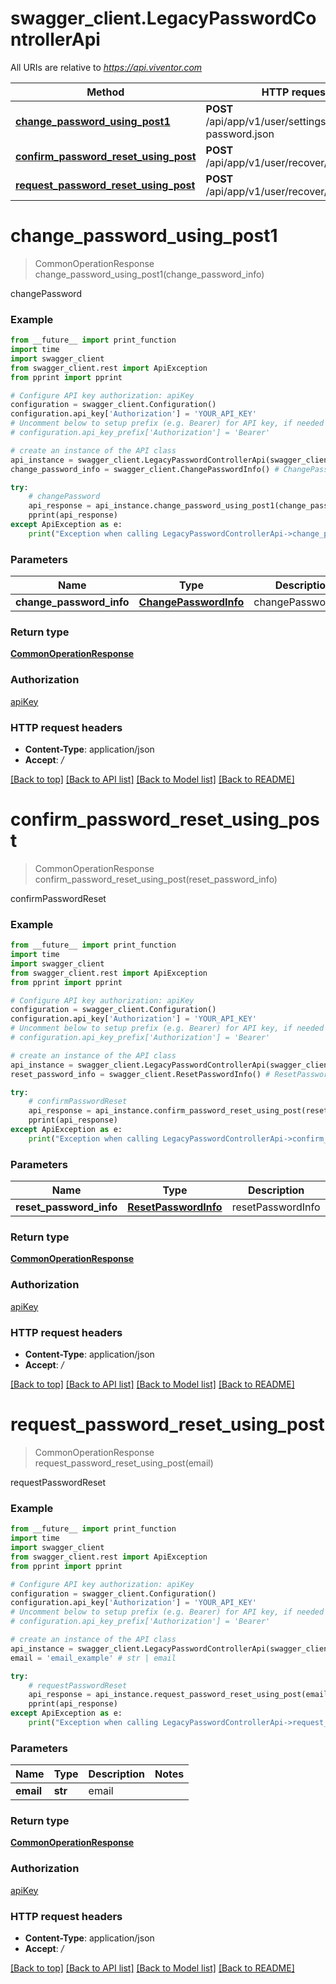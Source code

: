 # swagger_client.LegacyPasswordControllerApi

All URIs are relative to *https://api.viventor.com*

Method | HTTP request | Description
------------- | ------------- | -------------
[**change_password_using_post1**](LegacyPasswordControllerApi.md#change_password_using_post1) | **POST** /api/app/v1/user/settings/change-password.json | changePassword
[**confirm_password_reset_using_post**](LegacyPasswordControllerApi.md#confirm_password_reset_using_post) | **POST** /api/app/v1/user/recover/second.json | confirmPasswordReset
[**request_password_reset_using_post**](LegacyPasswordControllerApi.md#request_password_reset_using_post) | **POST** /api/app/v1/user/recover/first.json | requestPasswordReset


# **change_password_using_post1**
> CommonOperationResponse change_password_using_post1(change_password_info)

changePassword

### Example
```python
from __future__ import print_function
import time
import swagger_client
from swagger_client.rest import ApiException
from pprint import pprint

# Configure API key authorization: apiKey
configuration = swagger_client.Configuration()
configuration.api_key['Authorization'] = 'YOUR_API_KEY'
# Uncomment below to setup prefix (e.g. Bearer) for API key, if needed
# configuration.api_key_prefix['Authorization'] = 'Bearer'

# create an instance of the API class
api_instance = swagger_client.LegacyPasswordControllerApi(swagger_client.ApiClient(configuration))
change_password_info = swagger_client.ChangePasswordInfo() # ChangePasswordInfo | changePasswordInfo

try:
    # changePassword
    api_response = api_instance.change_password_using_post1(change_password_info)
    pprint(api_response)
except ApiException as e:
    print("Exception when calling LegacyPasswordControllerApi->change_password_using_post1: %s\n" % e)
```

### Parameters

Name | Type | Description  | Notes
------------- | ------------- | ------------- | -------------
 **change_password_info** | [**ChangePasswordInfo**](ChangePasswordInfo.md)| changePasswordInfo | 

### Return type

[**CommonOperationResponse**](CommonOperationResponse.md)

### Authorization

[apiKey](../README.md#apiKey)

### HTTP request headers

 - **Content-Type**: application/json
 - **Accept**: */*

[[Back to top]](#) [[Back to API list]](../README.md#documentation-for-api-endpoints) [[Back to Model list]](../README.md#documentation-for-models) [[Back to README]](../README.md)

# **confirm_password_reset_using_post**
> CommonOperationResponse confirm_password_reset_using_post(reset_password_info)

confirmPasswordReset

### Example
```python
from __future__ import print_function
import time
import swagger_client
from swagger_client.rest import ApiException
from pprint import pprint

# Configure API key authorization: apiKey
configuration = swagger_client.Configuration()
configuration.api_key['Authorization'] = 'YOUR_API_KEY'
# Uncomment below to setup prefix (e.g. Bearer) for API key, if needed
# configuration.api_key_prefix['Authorization'] = 'Bearer'

# create an instance of the API class
api_instance = swagger_client.LegacyPasswordControllerApi(swagger_client.ApiClient(configuration))
reset_password_info = swagger_client.ResetPasswordInfo() # ResetPasswordInfo | resetPasswordInfo

try:
    # confirmPasswordReset
    api_response = api_instance.confirm_password_reset_using_post(reset_password_info)
    pprint(api_response)
except ApiException as e:
    print("Exception when calling LegacyPasswordControllerApi->confirm_password_reset_using_post: %s\n" % e)
```

### Parameters

Name | Type | Description  | Notes
------------- | ------------- | ------------- | -------------
 **reset_password_info** | [**ResetPasswordInfo**](ResetPasswordInfo.md)| resetPasswordInfo | 

### Return type

[**CommonOperationResponse**](CommonOperationResponse.md)

### Authorization

[apiKey](../README.md#apiKey)

### HTTP request headers

 - **Content-Type**: application/json
 - **Accept**: */*

[[Back to top]](#) [[Back to API list]](../README.md#documentation-for-api-endpoints) [[Back to Model list]](../README.md#documentation-for-models) [[Back to README]](../README.md)

# **request_password_reset_using_post**
> CommonOperationResponse request_password_reset_using_post(email)

requestPasswordReset

### Example
```python
from __future__ import print_function
import time
import swagger_client
from swagger_client.rest import ApiException
from pprint import pprint

# Configure API key authorization: apiKey
configuration = swagger_client.Configuration()
configuration.api_key['Authorization'] = 'YOUR_API_KEY'
# Uncomment below to setup prefix (e.g. Bearer) for API key, if needed
# configuration.api_key_prefix['Authorization'] = 'Bearer'

# create an instance of the API class
api_instance = swagger_client.LegacyPasswordControllerApi(swagger_client.ApiClient(configuration))
email = 'email_example' # str | email

try:
    # requestPasswordReset
    api_response = api_instance.request_password_reset_using_post(email)
    pprint(api_response)
except ApiException as e:
    print("Exception when calling LegacyPasswordControllerApi->request_password_reset_using_post: %s\n" % e)
```

### Parameters

Name | Type | Description  | Notes
------------- | ------------- | ------------- | -------------
 **email** | **str**| email | 

### Return type

[**CommonOperationResponse**](CommonOperationResponse.md)

### Authorization

[apiKey](../README.md#apiKey)

### HTTP request headers

 - **Content-Type**: application/json
 - **Accept**: */*

[[Back to top]](#) [[Back to API list]](../README.md#documentation-for-api-endpoints) [[Back to Model list]](../README.md#documentation-for-models) [[Back to README]](../README.md)

